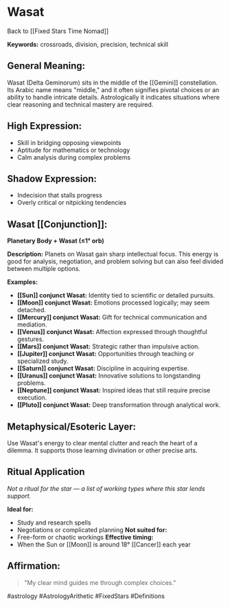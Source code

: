 # Wasat

Back to [[Fixed Stars Time Nomad]]

**Keywords:** crossroads, division, precision, technical skill

## General Meaning:
Wasat (Delta Geminorum) sits in the middle of the [[Gemini]] constellation. Its Arabic name means "middle," and it often signifies pivotal choices or an ability to handle intricate details. Astrologically it indicates situations where clear reasoning and technical mastery are required.

## High Expression:
- Skill in bridging opposing viewpoints
- Aptitude for mathematics or technology
- Calm analysis during complex problems

## Shadow Expression:
- Indecision that stalls progress
- Overly critical or nitpicking tendencies

## Wasat [[Conjunction]]:

**Planetary Body + Wasat (≤1° orb)**

**Description:**
Planets on Wasat gain sharp intellectual focus. This energy is good for analysis, negotiation, and problem solving but can also feel divided between multiple options.

**Examples:**
- **[[Sun]] conjunct Wasat:** Identity tied to scientific or detailed pursuits.
- **[[Moon]] conjunct Wasat:** Emotions processed logically; may seem detached.
- **[[Mercury]] conjunct Wasat:** Gift for technical communication and mediation.
- **[[Venus]] conjunct Wasat:** Affection expressed through thoughtful gestures.
- **[[Mars]] conjunct Wasat:** Strategic rather than impulsive action.
- **[[Jupiter]] conjunct Wasat:** Opportunities through teaching or specialized study.
- **[[Saturn]] conjunct Wasat:** Discipline in acquiring expertise.
- **[[Uranus]] conjunct Wasat:** Innovative solutions to longstanding problems.
- **[[Neptune]] conjunct Wasat:** Inspired ideas that still require precise execution.
- **[[Pluto]] conjunct Wasat:** Deep transformation through analytical work.

## Metaphysical/Esoteric Layer:
Use Wasat's energy to clear mental clutter and reach the heart of a dilemma. It supports those learning divination or other precise arts.

## Ritual Application
*Not a ritual for the star — a list of working types where this star lends support.*

**Ideal for:**
- Study and research spells
- Negotiations or complicated planning
**Not suited for:**
- Free-form or chaotic workings
**Effective timing:**
- When the Sun or [[Moon]] is around 18° [[Cancer]] each year

## Affirmation:

> "My clear mind guides me through complex choices."

#astrology #AstrologyArithetic #FixedStars #Definitions
